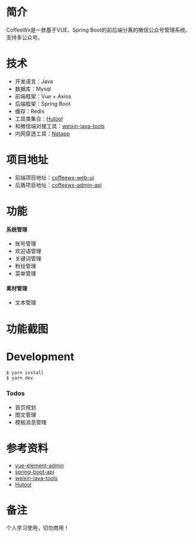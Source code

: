 # 简介
CoffeeWx是一款基于VUE、Spring Boot的前后端分离的微信公众号管理系统、支持多公众号。

# 技术
  - 开发语言：Java
  - 数据库：Mysql
  - 前端框架：Vue + Axios
  - 后端框架：Spring Boot
  - 缓存：Redis
  - 工具类集合：[Hutool](https://gitee.com/loolly/hutool)
  - 和微信端对接工具：[weixin-java-tools](https://gitee.com/binary/weixin-java-tools)
  - 内网穿透工具：[Natapp](https://natapp.cn)

# 项目地址
  - 前端项目地址：[coffeewx-web-ui](https://gitee.com/skysong/coffeewx-web-ui)
  - 后盾项目地址：[coffeewx-admin-api](https://gitee.com/skysong/coffeewx-admin-api)

# 功能
#### 系统管理
  - 账号管理
  - 欢迎语管理
  - 关键词管理
  - 粉丝管理
  - 菜单管理
#### 素材管理
  - 文本管理

# 功能截图


# Development
```sh
$ yarn install
$ yarn dev
```

### Todos
 - 首页规划
 - 图文管理
 - 模板消息管理

# 参考资料
  - [vue-element-admin](https://gitee.com/mirrors/vue-element-admin)
  - [spring-boot-api](https://github.com/lihengming/spring-boot-api-project-seed)
  - [weixin-java-tools](https://gitee.com/binary/weixin-java-tools)
  - [Hutool](https://gitee.com/loolly/hutool)

# 备注
个人学习使用，切勿商用！